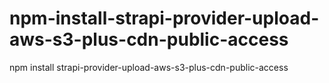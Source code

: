 # npm-install-strapi-provider-upload-aws-s3-plus-cdn-public-access
npm install strapi-provider-upload-aws-s3-plus-cdn-public-access
